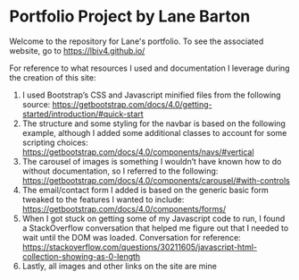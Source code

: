 # Portfolio Project by Lane Barton

Welcome to the repository for Lane's portfolio. To see the associated website, go to https://lbiv4.github.io/

For reference to what resources I used and documentation I leverage during the creation of this site:

1. I used Bootstrap’s CSS and Javascript minified files from the following source: https://getbootstrap.com/docs/4.0/getting-started/introduction/#quick-start
2. The structure and some styling for the navbar is based on the following example, although I added some additional classes to account for some scripting choices: https://getbootstrap.com/docs/4.0/components/navs/#vertical
3. The carousel of images is something I wouldn’t have known how to do without documentation, so I referred to the following: https://getbootstrap.com/docs/4.0/components/carousel/#with-controls
4. The email/contact form I added is based on the generic basic form tweaked to the features I wanted to include: https://getbootstrap.com/docs/4.0/components/forms/
5. When I got stuck on getting some of my Javascript code to run, I found a StackOverflow conversation that helped me figure out that I needed to wait until the DOM was loaded. Conversation for reference: https://stackoverflow.com/questions/30211605/javascript-html-collection-showing-as-0-length
6. Lastly, all images and other links on the site are mine
